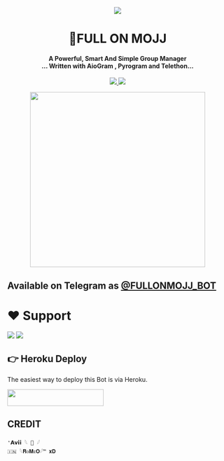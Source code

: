 <p align="center">
  <img src="https://telegra.ph/file/a678169e20c57c3cbb374.jpg">
</p>

<h1 align="center"><b>🦒FULL ON MOJJ </b></h1>

<h4 align="center">A Powerful, Smart And Simple Group Manager <br> ... Written with AioGram , Pyrogram and Telethon...</h4>
<p align='center'>
  <a href="https://www.python.org/" alt="made-with-python"> <img src="https://img.shields.io/badge/Made%20with-Python-1f425f.svg?style=flat-square&logo=python&color=blue" /> </a>
  <a href="https://github.com/NitricXd/MissLyraRobot/graphs/commit-activity" alt="Maintenance"> <img src="https://img.shields.io/badge/Maintained%3F-yes-green.svg?style=flat-square" /> </a>
</p>

<p align="center"><a href="https://t.me/FULLONMOJJ_BOT"><img src="(https://telegra.ph/file/73337f3406d18b80a2683.jpg)" width="400"></a></p>

## Available on Telegram as [@FULLONMOJJ_BOT](https://t.me/FULLONMOJJ_BOT)

# ❤️ Support
<a href="https://t.me/TheXCodeTeam"><img src="https://img.shields.io/badge/Join-Telegram%20Channel-red.svg?logo=Telegram"></a>
<a href="https://t.me/panditji021"><img src="https://img.shields.io/badge/Join-Telegram%20Group-blue.svg?logo=telegram"></a>


## 👉 Heroku Deploy 
The easiest way to deploy this Bot is via Heroku.

<p align="left"><a href="https://heroku.com/deploy?template=https://github.com/Fullonmoj9955/full-on-mojj"> <img src="https://img.shields.io/badge/Deploy%20To%20Heroku-black?style=for-the-badge&logo=heroku" width="220" height="38.45"/></a></p>



## CREDIT
```
❛𝗔𝘃𝗶𝗶 𓆩 🦅 𓆪
🇮🇳 𓆩𝐑ᴏ𝐌ᴇ𝐎𓆪™ 𝐱𝐃 

```

